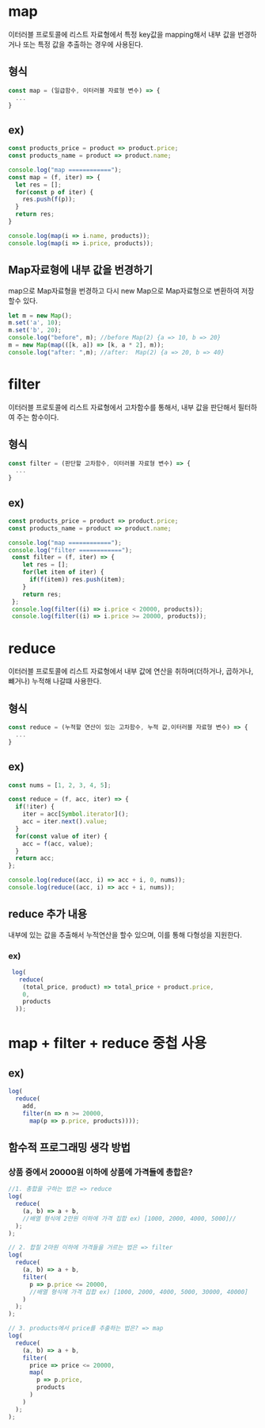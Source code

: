 # map
이터러블 프로토콜에 리스트 자료형에서 특정 key값을 mapping해서 내부 값을 번경하거나 또는 특정 값을 추출하는 경우에 사용된다.


## 형식
```javascript
const map = (일급함수, 이터러블 자료형 변수) => {
  ...
}
```
## ex)
```javascript
const products_price = product => product.price;
const products_name = product => product.name;

console.log("map ============");
const map = (f, iter) => {
  let res = [];
  for(const p of iter) {
    res.push(f(p));
  }
  return res;
}

console.log(map(i => i.name, products));
console.log(map(i => i.price, products));
```
## Map자료형에 내부 값을 번경하기
map으로 Map자료형을 번경하고 다시 new Map으로 Map자료형으로 변환하여 저장할수 있다.
```javascript
let m = new Map();
m.set('a', 10);
m.set('b', 20);
console.log("before", m); //before Map(2) {a => 10, b => 20}
m = new Map(map(([k, a]) => [k, a * 2], m));
console.log("after: ",m); //after:  Map(2) {a => 20, b => 40}
```

# filter
이터러블 프로토콜에 리스트 자료형에서 고차함수를 통해서, 내부 값을 판단해서 필터하여 주는 함수이다.

## 형식
```javascript
const filter = (판단할 고차함수, 이터러블 자료형 변수) => {
  ...
}
```
## ex)
```javascript
const products_price = product => product.price;
const products_name = product => product.name;

console.log("map ============");
console.log("filter ============");
 const filter = (f, iter) => {
    let res = [];
    for(let item of iter) {
      if(f(item)) res.push(item); 
    }
    return res;
 };
 console.log(filter((i) => i.price < 20000, products));
 console.log(filter((i) => i.price >= 20000, products));
```
# reduce
이터러블 프로토콜에 리스트 자료형에서 내부 값에 연산을 취하며(더하거나, 곱하거나, 뺴거나) 누적해 나갈떄 사용한다.

## 형식
```javascript
const reduce = (누적할 연산이 있는 고차함수, 누적 값,이터러블 자료형 변수) => {
  ...
}
```
## ex)
```javascript
const nums = [1, 2, 3, 4, 5];

const reduce = (f, acc, iter) => {
  if(!iter) {
    iter = acc[Symbol.iterator]();
    acc = iter.next().value;
  }
  for(const value of iter) {
    acc = f(acc, value);
  }
  return acc;
};

console.log(reduce((acc, i) => acc + i, 0, nums));
console.log(reduce((acc, i) => acc + i, nums));
```

## reduce 추가 내용
내부에 있는 값을 추출해서 누적연산을 할수 있으며, 이를 통해 다형성을 지원한다.

### ex)

```javascript
 log(
   reduce(
    (total_price, product) => total_price + product.price,
    0,
    products
  ));
```

# map + filter + reduce 중첩 사용
## ex)
```javascript
log(
  reduce(
    add,
    filter(n => n >= 20000,
      map(p => p.price, products))));
```

## 함수적 프로그래밍 생각 방법
### 상품 중에서 20000원 이하에 상품에 가격들에 총합은?
```javascript
//1. 총합을 구하는 법은 => reduce
log(
  reduce(
    (a, b) => a + b,
    //배열 형식에 2만원 이하에 가격 집합 ex) [1000, 2000, 4000, 5000]//
  );
);

// 2. 합칠 2마원 이하에 가격들을 거르는 법은 => filter
log(
  reduce(
    (a, b) => a + b,
    filter(
      p => p.price <= 20000, 
      //배열 형식에 가격 집합 ex) [1000, 2000, 4000, 5000, 30000, 40000]
    )
  );
);

// 3. products에서 price를 추출하는 법은? => map
log(
  reduce(
    (a, b) => a + b,
    filter(
      price => price <= 20000, 
      map(
        p => p.price,
        products
      )
    )
  );
);
```
